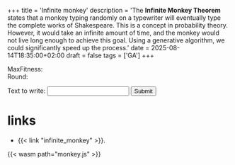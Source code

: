 +++
title = 'Infinite monkey'
description = 'The **Infinite Monkey Theorem** states that a monkey typing randomly on a typewriter will eventually type the complete works of Shakespeare. This is a concept in probability theory. However, it would take an infinite amount of time, and the monkey would not live long enough to achieve this goal. Using a generative algorithm, we could significantly speed up the process.'
date = 2025-08-14T18:35:00+02:00
draft = false
tags = ['GA']
+++

<div id="result"> </div>
<div>MaxFitness: <span id="maxFitness"></span></div>
<div>Round: <span id="round"></span></div>
<div id="log"> </div>
<div id="log"> </div>

<label for="targetInput">Text to write:</label>
<input type="text" id="target" value="" onsubmit="start()">
<input type="submit" id="targetSubmit" value="Submit" onsubmit="start()">


# links

- {{< link "infinite_monkey" >}}.

<script>
    let set_target;
    function on_load() {
        const dpr = window.devicePixelRatio;
        let canvas = document.getElementById('canvas');

        set_target = Module.cwrap(
            "set_target",
            null,
            ["string"]
        );
    }


    var Module = {
        postRun: [ on_load ],
        canvas: document.getElementById('canvas'),
    };

    function start() {
        let target = document.getElementById('target');
        console.log("New Target: '" + target.value +  "'")
    }

    document.getElementById('target').addEventListener('keydown', function(event) {
      if (event.key === 'Enter') {
        const inputValue = event.target.value;
        set_target(inputValue);
      }
    });
    document.getElementById('targetSubmit').addEventListener('click', function(event) {
        const inputValue =document.getElementById('target'); 
        set_target(inputValue);
    });
</script>
{{< wasm path="monkey.js" >}}
